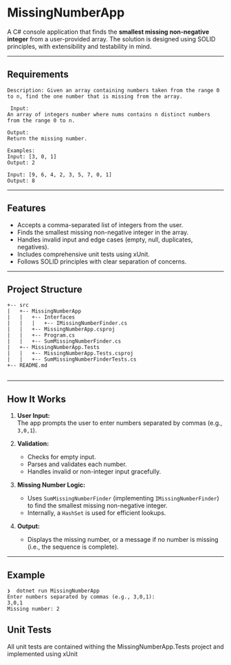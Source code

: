 # MissingNumberApp

A C# console application that finds the **smallest missing non-negative integer** from a user-provided array. The solution is designed using SOLID principles, with extensibility and testability in mind.

---

## Requirements
```In C# create a console app that finds the Missing Number using SOLID principles
Description: Given an array containing numbers taken from the range 0 to n, find the one number that is missing from the array.

 Input:
An array of integers number where nums contains n distinct numbers from the range 0 to n.

Output:
Return the missing number.

Examples:
Input: [3, 0, 1]
Output: 2

Input: [9, 6, 4, 2, 3, 5, 7, 0, 1]
Output: 8 

```

---

## Features

- Accepts a comma-separated list of integers from the user.
- Finds the smallest missing non-negative integer in the array.
- Handles invalid input and edge cases (empty, null, duplicates, negatives).
- Includes comprehensive unit tests using xUnit.
- Follows SOLID principles with clear separation of concerns.

---

## Project Structure

```
+-- src
|   +-- MissingNumberApp
|   |   +-- Interfaces
|   |   |   +-- IMissingNumberFinder.cs
|   |   +-- MissingNumberApp.csproj
|   |   +-- Program.cs
|   |   +-- SumMissingNumberFinder.cs
|   +-- MissingNumberApp.Tests
|   |   +-- MissingNumberApp.Tests.csproj
|   |   +-- SumMissingNumberFinderTests.cs
+-- README.md


```


---

## How It Works

1. **User Input:**  
   The app prompts the user to enter numbers separated by commas (e.g., `3,0,1`).

2. **Validation:**  
   - Checks for empty input.
   - Parses and validates each number.
   - Handles invalid or non-integer input gracefully.

3. **Missing Number Logic:**  
   - Uses `SumMissingNumberFinder` (implementing `IMissingNumberFinder`) to find the smallest missing non-negative integer.
   - Internally, a `HashSet` is used for efficient lookups.

4. **Output:**  
   - Displays the missing number, or a message if no number is missing (i.e., the sequence is complete).

---

## Example

```
❯  dotnet run MissingNumberApp                                                            
Enter numbers separated by commas (e.g., 3,0,1):
3,0,1
Missing number: 2

```

## Unit Tests

All unit tests are contained withing the MissingNumberApp.Tests project and implemented using xUnit
